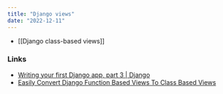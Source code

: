 ```yaml
---
title: "Django views"
date: "2022-12-11"
---
```


- [[Django class-based views]]

### Links
- [Writing your first Django app, part 3 | Django](https://docs.djangoproject.com/en/4.1/intro/tutorial03/)
- [Easily Convert Django Function Based Views To Class Based Views](https://dev.to/dennisivy11/easily-convert-django-function-based-views-to-class-based-views-3okb)